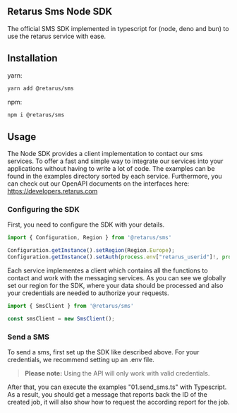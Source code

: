 ## Retarus Sms Node SDK
The official SMS SDK implemented in typescript for (node, deno and bun) to use the retarus service with ease.

## Installation

yarn:
```bash
yarn add @retarus/sms
```
npm:
```bash
npm i @retarus/sms
```

## Usage
The Node SDK provides a client implementation to contact our sms services. To offer a fast and simple way to integrate our services into your applications without having to write a lot of code. The examples can be found in the examples directory sorted by each service. Furthermore, you can check out our OpenAPI documents on the interfaces here: https://developers.retarus.com
 
### Configuring the SDK
First, you need to configure the SDK with your details.
```typescript
import { Configuration, Region } from '@retarus/sms'

Configuration.getInstance().setRegion(Region.Europe);
Configuration.getInstance().setAuth(process.env["retarus_userid"]!, process.env["retarus_sms_password"]!)
```
Each service implementes a client which contains all the functions to contact and work with the messaging services. As you can see we globally set our region for the SDK, where your data should be processed and also your credentials are needed to authorize your requests.


```typescript
import { SmsClient } from '@retarus/sms'

const smsClient = new SmsClient();
```

### Send a SMS
To send a sms, first set up the SDK like described above. For your credentials, we recommend setting up an .env file.
> **Please note:** Using the API will only work with valid credentials.

After that, you can execute the examples "01.send_sms.ts" with Typescript. As a result, you should get a message that reports back the ID of the created job, it will also show how to request the according report for the job.